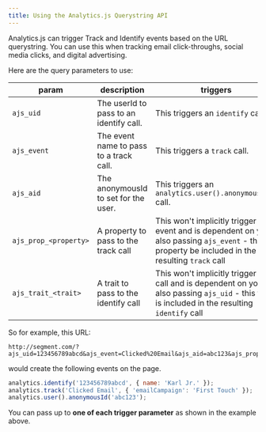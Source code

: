 ```yaml
---
title: Using the Analytics.js Querystring API
---
```


Analytics.js can trigger Track and Identify events based on the URL querystring. You can use this when tracking email click-throughs, social media clicks, and digital advertising.

Here are the query parameters to use:

| param | description | triggers |
| ----- | ----------- | -------- |
| `ajs_uid` |  The userId to pass to an identify call. | This triggers an `identify` call. |
| `ajs_event` | The event name to pass to a track call. | This triggers a `track` call.  |
| `ajs_aid` | The anonymousId to set for the user.| This triggers an `analytics.user().anonymousId()` call.|
| `ajs_prop_<property>` | A property to pass to the track call | This won't implicitly trigger an event and is dependent on you also passing `ajs_event` - this property  be included in the resulting `track` call |
| `ajs_trait_<trait>` | A trait to pass to the identify call | This won't implicitly trigger any call and is dependent on you also passing `ajs_uid` - this trait is included in the resulting `identify` call |

So for example, this URL:

```text
http://segment.com/?ajs_uid=123456789abcd&ajs_event=Clicked%20Email&ajs_aid=abc123&ajs_prop_emailCampaign=First+Touch&ajs_trait_name=Karl+Jr.
```

would create the following events on the page.

```js
analytics.identify('123456789abcd', { name: 'Karl Jr.' });
analytics.track('Clicked Email', { 'emailCampaign': 'First Touch' });
analytics.user().anonymousId('abc123');
```

You can pass up to **one of each trigger parameter** as shown in the example above.
<!-- TODO: by "up to" do we mean they're optional? -->
